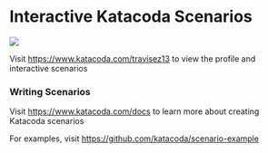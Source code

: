 # Interactive Katacoda Scenarios

[![](http://shields.katacoda.com/katacoda/travisez13/count.svg)](https://www.katacoda.com/travisez13 "Get your profile on Katacoda.com")

Visit https://www.katacoda.com/travisez13 to view the profile and interactive scenarios

### Writing Scenarios
Visit https://www.katacoda.com/docs to learn more about creating Katacoda scenarios

For examples, visit https://github.com/katacoda/scenario-example

